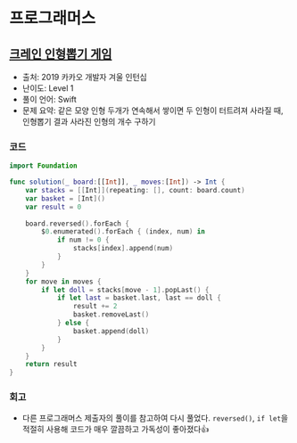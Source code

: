# 프로그래머스

## [크레인 인형뽑기 게임](https://programmers.co.kr/learn/courses/30/lessons/64061)

* 출처: 2019 카카오 개발자 겨울 인턴십
* 난이도: Level 1
* 풀이 언어: Swift
* 문제 요약: 같은 모양 인형 두개가 연속해서 쌓이면 두 인형이 터트려져 사라질 때, 인형뽑기 결과 사라진 인형의 개수 구하기

### 코드

```swift
import Foundation

func solution(_ board:[[Int]], _ moves:[Int]) -> Int {
    var stacks = [[Int]](repeating: [], count: board.count)
    var basket = [Int]()
    var result = 0
    
    board.reversed().forEach {
        $0.enumerated().forEach { (index, num) in
            if num != 0 {
                stacks[index].append(num)
            }
        }
    }
    for move in moves {
        if let doll = stacks[move - 1].popLast() {
            if let last = basket.last, last == doll {
                result += 2
                basket.removeLast()
            } else {
                basket.append(doll)
            }
        }
    }
    return result
}
```

### 회고

- 다른 프로그래머스 제출자의 풀이를 참고하여 다시 풀었다. `reversed()`, `if let`을 적절히 사용해 코드가 매우 깔끔하고 가독성이 좋아졌다👍